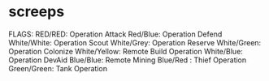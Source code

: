 # screeps

FLAGS:
    RED/RED: Operation Attack
    Red/Blue: Operation Defend
    White/White: Operation Scout
    White/Grey: Operation Reserve
    White/Green: Operation Colonize
    White/Yellow: Remote Build Operation
    White/Blue: Operation DevAid
    Blue/Blue: Remote Mining
    Blue/Red : Thief Operation
    Green/Green: Tank Operation